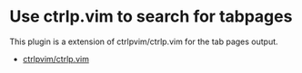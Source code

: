 # Use ctrlp.vim to search for tabpages
This plugin is a extension of ctrlpvim/ctrlp.vim for the tab pages output.  
  
* [ctrlpvim/ctrlp.vim](https://github.com/ctrlpvim/ctrlp.vim)

